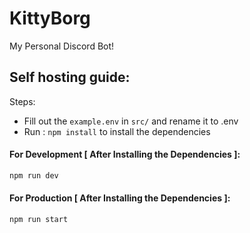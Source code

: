 # KittyBorg

My Personal Discord Bot!

## Self hosting guide:

Steps:

- Fill out the `example.env` in `src/` and rename it to .env
- Run : `npm install` to install the dependencies

#### For Development [ After Installing the Dependencies ]:

```bash
npm run dev
```

#### For Production [ After Installing the Dependencies ]:

```bash
npm run start
```
